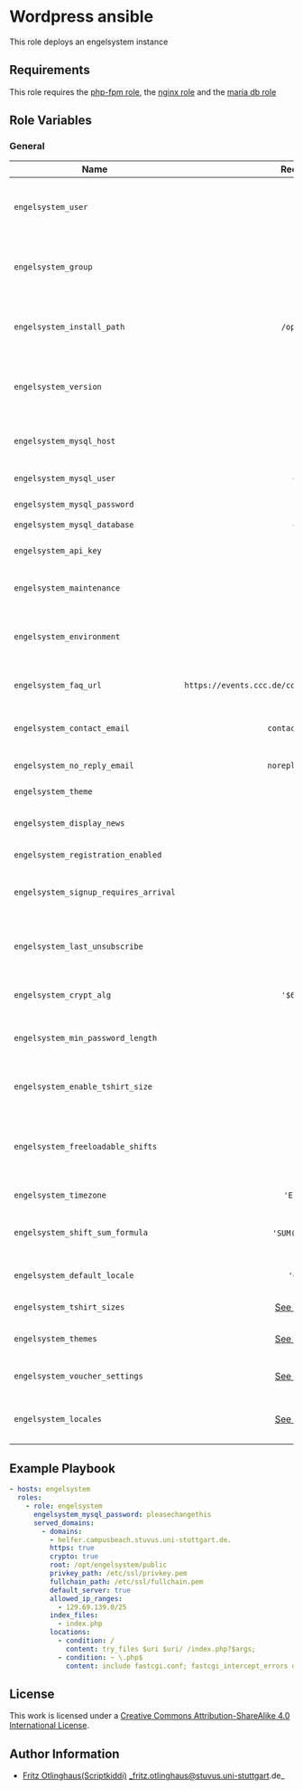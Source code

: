# Wordpress ansible

This role deploys an engelsystem instance 


## Requirements

This role requires the [php-fpm role](https://github.com/stuvusIT/php-fpm), the [nginx role](https://github.com/stuvusIT/nginx) and the [maria db role](https://github.com/stuvusIT/mariadb)

## Role Variables

### General

| Name                                  | Required/Default                                             | Description                                                            |
|---------------------------------------|:------------------------------------------------------------:|------------------------------------------------------------------------|
| `engelsystem_user`                    | `www-data`                                                   | User under which the files for the engelsystem should be held          |
| `engelsystem_group`                   | `www-data`                                                   | Group under which the files for the engelsystem should be held         |
| `engelsystem_install_path`            | `/opt/engelsystem`                                           | Path where the engelsystem should be installed to                        |
| `engelsystem_version`                 | `master`                                                     | Version which should be checkout during the installation               |
| `engelsystem_mysql_host`              | `localhost`                                                  | Host address where the mysql database runs                             |
| `engelsystem_mysql_user`              | `engelsystem`                                                | User for the mysql instance                                            |
| `engelsystem_mysql_password`          | :heavy_check_mark:                                           | Password for the mysql user                                            |
| `engelsystem_mysql_database`          | `engelsystem`                                                | Databasename                                                           |
| `engelsystem_api_key`                 | `''`                                                         | API key for accessing stats                                            |
| `engelsystem_maintenance`             | `false`                                                      | Enable maintenance mode                                                |
| `engelsystem_environment`             | `production`                                                 | Set to development to enable debugging messages                        |
| `engelsystem_faq_url`                 | `https://events.ccc.de/congress/2013/wiki/Static:Volunteers` | URL to the angel faq and job description                               |
| `engelsystem_contact_email`           | `contact@engelsystem.de`                                     | Contact email address, linked on every page                            |
| `engelsystem_no_reply_email`          | `noreply@engelsystem.de`                                     | From address of all emails                                             |
| `engelsystem_theme`                   | `1`                                                          | Default theme, 1=style1.css                                            |
| `engelsystem_display_news`            | `6`                                                          | Number of news shown on one site                                       |
| `engelsystem_registration_enabled`    | `false`                                                      | Users are able to sign up                                              |
| `engelsystem_signup_requires_arrival` | `false`                                                      | Only arrived angels can sign up for shifts                             |
| `engelsystem_last_unsubscribe`        | `24`                                                         | Number of hours before a shift where it is still possible to unregister |
| `engelsystem_crypt_alg`               | `'$6$rounds=5000'`                                           | Crypto Algorithm used for crypt                                        |
| `engelsystem_min_password_length`     | `6`                                                          | Minimum number of characters for a password                            |
| `engelsystem_enable_tshirt_size`      | `true`                                                       | Enable to ask angels during singup for their tshirt size               |
| `engelsystem_freeloadable_shifts` | `2`                                                          | Number of shifts to freeload until angel is locked for shift signup.   |
| `engelsystem_timezone`                | `'Europe/Berlin'`                                            | Local timezone                                                         |
| `engelsystem_shift_sum_formula`       | `'SUM(\`end\` - \`start\`)'`                                 | SQL Formula used to calculate shift weights                            |
| `engelsystem_default_locale`          | `'de_DE.UTF-8'`                                              | Default locale to use for each user                                    |
| `engelsystem_tshirt_sizes`            | [See the defaults.yml](defaults/main.yml)                    | Dict of tshirt sizes                                                   |
| `engelsystem_themes`                  | [See the defaults.yml](defaults/main.yml)                    | List of available themes                                               |
| `engelsystem_voucher_settings`        | [See the defaults.yml](defaults/main.yml)                    | Dict with voucher settings                                             |
| `engelsystem_locales`                 | [See the defaults.yml](defaults/main.yml)                    | Dict with locales mapped to language                                   |

## Example Playbook

```yml
- hosts: engelsystem
  roles:
    - role: engelsystem
      engelsystem_mysql_password: pleasechangethis
      served_domains:
        - domains:
          - helfer.campusbeach.stuvus.uni-stuttgart.de.
          https: true
          crypto: true
          root: /opt/engelsystem/public
          privkey_path: /etc/ssl/privkey.pem
          fullchain_path: /etc/ssl/fullchain.pem
          default_server: true
          allowed_ip_ranges:
            - 129.69.139.0/25
          index_files:
            - index.php
          locations:
            - condition: /
              content: try_files $uri $uri/ /index.php?$args;
            - condition: ~ \.php$
              content: include fastcgi.conf; fastcgi_intercept_errors on; fastcgi_pass unix:/run/php/php7.0-fpm.sock;
```

## License

This work is licensed under a [Creative Commons Attribution-ShareAlike 4.0 International License](http://creativecommons.org/licenses/by-sa/4.0/).


## Author Information

 * [Fritz Otlinghaus(Scriptkiddi)](https://github.com/Scriptkiddi) _fritz.otlinghaus@stuvus.uni-stuttgart.de_
